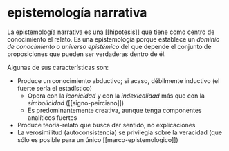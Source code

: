 # epistemología narrativa
La epistemología narrativa es una [[hipotesis]] que tiene como centro de conocimiento el relato. Es una epistemología porque establece un *dominio de conocimiento* o *universo epistémico* del que depende el conjunto de proposiciones que pueden ser verdaderas dentro de él.

Algunas de sus características son:

- Produce un conocimiento abductivo; si acaso, débilmente inductivo (el fuerte sería el estadístico)
    - Opera con la *iconicidad* y con la *indexicalidad* más que con la *simbolicidad* ([[signo-peirciano]])
    - Es predominantemente creativa, aunque tenga componentes analíticos fuertes
- Produce teoría-relato que busca dar sentido, no explicaciones
- La verosimilitud (autoconsistencia) se privilegia sobre la veracidad (que sólo es posible para un único [[marco-epistemologico]])

<!-- Poner del ensayo enviado al dr. Víctor Hugo -->
